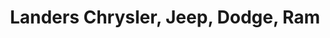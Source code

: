 ---
title: "Landers Chrysler, Jeep, Dodge, Ram"
url: /benton/landers-chrysler-jeep-dodge-ram/
shop: Autohaus
---